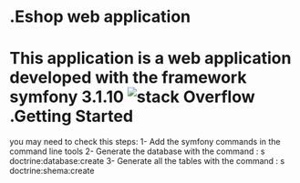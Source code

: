 .Eshop web application
=========

This application is a web application developed with the framework symfony 3.1.10
![stack Overflow](http://lmsotfy.com/so.png)
.Getting Started
=========
you may need to check this steps:
1- Add the symfony commands in the command line tools
2- Generate the database with the command : s doctrine:database:create
3- Generate all the tables with the command : s doctrine:shema:create
